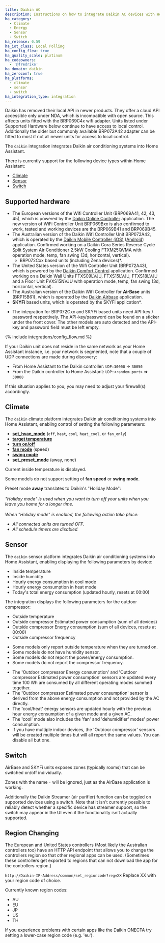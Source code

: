 ```yaml
---
title: Daikin AC
description: Instructions on how to integrate Daikin AC devices with Home Assistant.
ha_category:
  - Climate
  - Energy
  - Sensor
  - Switch
ha_release: 0.59
ha_iot_class: Local Polling
ha_config_flow: true
ha_quality_scale: platinum
ha_codeowners:
  - '@fredrike'
ha_domain: daikin
ha_zeroconf: true
ha_platforms:
  - climate
  - sensor
  - switch
ha_integration_type: integration
---
```


<p class='note warning'>
  Daikin has removed their local API in newer products. They offer a cloud API accessible only under NDA, which is incompatible with open source. This affects units fitted with the BRP069C4x wifi adapter. Units listed under Supported Hardware below continue to have access to local control. Additionally the older but commonly available BRP072A42 adapter can be fitted to most if not all newer units for access to local control.
</p>

The `daikin` integration integrates Daikin air conditioning systems into Home Assistant.

There is currently support for the following device types within Home Assistant:

- [Climate](#climate)
- [Sensor](#sensor)
- [Switch](#switch)

## Supported hardware

- The European versions of the Wifi Controller Unit (BRP069A41, 42, 43, 45), which is powered by the [Daikin Online Controller](https://play.google.com/store/apps/details?id=eu.daikin.remoapp) application. The new version of WiFi Controller Unit BRP069Bxx is also confirmed to work, tested and working devices are the BRP069B41 and BRP069B45.
- The Australian version of the Daikin Wifi Controller Unit BRP072A42, which is operated by the [Daikin Mobile Controller (iOS)](https://itunes.apple.com/au/app/daikin-mobile-controller/id917168708?mt=8) ([Android](https://play.google.com/store/apps/details?id=ao.daikin.remoapp)) application. Confirmed working on a Daikin Cora Series Reverse Cycle Split System Air Conditioner 2.5kW Cooling FTXM25QVMA with operation mode, temp, fan swing (3d, horizontal, vertical).
  - BRP072Cxx based units (including Zena devices)*.
- The United States version of the Wifi Controller Unit (BRP072A43), which is powered by the [Daikin Comfort Control](https://play.google.com/store/apps/details?id=us.daikin.comfortcontrols) application. Confirmed working on a Daikin Wall Units FTXS09LVJU, FTXS15LVJU, FTXS18LVJU and a Floor Unit FVXS15NVJU with operation mode, temp, fan swing (3d, horizontal, vertical).
- The Australian version of the Daikin Wifi Controller for **AirBase** units (BRP15B61), which is operated by the [Daikin Airbase](https://play.google.com/store/apps/details?id=au.com.daikin.airbase) application.
- **SKYFi** based units, which is operated by the SKYFi application*.

<div class='note'>

- The integration for BRP072Cxx and SKYFi based units need API-key / password respectively. The API-key/password can be found on a sticker under the front cover. The other models are auto detected and the API-key and password field must be left empty.
  
</div>

{% include integrations/config_flow.md %}

<div class='note'>
  
If your Daikin unit does not reside in the same network as your Home Assistant instance, i.e. your network is segmented, note that a couple of UDP connections are made during discovery:

- From Home Assistant to the Daikin controller: `UDP:30000` => `30050`
- From the Daikin controller to Home Assistant: `UDP:<random port>` => `30000`

If this situation applies to you, you may need to adjust your firewall(s) accordingly.

</div>

## Climate

The `daikin` climate platform integrates Daikin air conditioning systems into Home Assistant, enabling control of setting the following parameters:

- [**set_hvac_mode**](/integrations/climate/#service-climateset_hvac_mode) (`off`, `heat`, `cool`, `heat_cool`, or `fan_only`)
- [**target temperature**](/integrations/climate#service-climateset_temperature)
- [**turn on/off**](/integrations/climate#service-climateturn_on)
- [**fan mode**](/integrations/climate#service-climateset_fan_mode) (speed)
- [**swing mode**](/integrations/climate#service-climateset_swing_mode)
- [**set_preset_mode**](/integrations/climate#service-climateset_preset_mode) (away, none)

Current inside temperature is displayed.

<div class='note'>
  
Some models do not support setting of **fan speed** or **swing mode**.
  
</div>

<div class='note'>

Preset mode **away** translates to Daikin's "Holiday Mode":<br/>
<br>
_"Holiday mode" is used when you want to turn off your units when you leave you home for a longer time._<br>
<br>
_When "Holiday mode" is enabled, the following action take place:_

- _All connected units are turned OFF._
- _All schedule timers are disabled._

</div>

## Sensor

The `daikin` sensor platform integrates Daikin air conditioning systems into Home Assistant, enabling displaying the following parameters by device:

- Inside temperature
- Inside humidity
- Hourly energy consumption in cool mode
- Hourly energy consumption in heat mode
- Today's total energy consumption (updated hourly, resets at 00:00)

The integration displays the following parameters for the outdoor compressor:

- Outside temperature
- Outside compressor Estimated power consumption (sum of all devices)
- Outside compressor Energy consumption (sum of all devices, resets at 00:00)
- Outside compressor frequency

<div class='note'>

- Some models only report outside temperature when they are turned on.
- Some models do not have humidity sensor.
- Some models do not report the power/energy consumption.
- Some models do not report the compressor frequency.

</div>

<div class='note'>

- The 'Outdoor compressor Energy consumption' and 'Outdoor compressor Estimated power consumption' sensors are updated every time 100 Wh are consumed by all different operating modes summed together.
- The 'Outdoor compressor Estimated power consumption' sensor is derived from the above energy consumption and not provided by the AC directly.
- The 'cool/heat' energy sensors are updated hourly with the previous hour energy consumption
  of a given mode and a given AC.
- The 'cool' mode also includes the 'fan' and 'dehumidifier' modes' power consumption.
- If you have multiple indoor devices, the 'Outdoor compressor' sensors will be created multiple times but will all report the same values. You can disable all but one.

</div>

## Switch

AirBase and SKYFi units exposes zones (typically rooms) that can be switched on/off individually.

<div class='note'>

Zones with the name `-` will be ignored, just as the AirBase application is working.

</div>

Additionally the Daikin Streamer (air purifier) function can be toggled on supported devices using a switch. Note that it isn't currently possible to reliably detect whether a specific device has streamer support, so the switch may appear in the UI even if the functionality isn't actually supported.

## Region Changing

The European and United States controllers (Most likely the Australian controllers too) have an HTTP API endpoint that allows you to change the controllers region so that other regional apps can be used. (Sometimes these controllers get exported to regions that can not download the app for the controllers region.)

`http://Daikin-IP-Address/common/set_regioncode?reg=XX` Replace XX with your region code of choice.

Currently known region codes:

- AU
- EU
- JP
- US
- TH

If you experience problems with certain apps like the Daikin ONECTA try setting a lower-case region code (e.g. 'eu').
